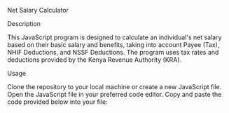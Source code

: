 Net Salary Calculator

Description

This JavaScript program is designed to calculate an individual's net salary based on their basic salary and benefits, taking into account Payee (Tax), NHIF Deductions, and NSSF Deductions. The program uses tax rates and deductions provided by the Kenya Revenue Authority (KRA).

 Usage

 Clone the repository to your local machine or create a new JavaScript file.
 Open the JavaScript file in your preferred code editor.
 Copy and paste the code provided below into your file:
